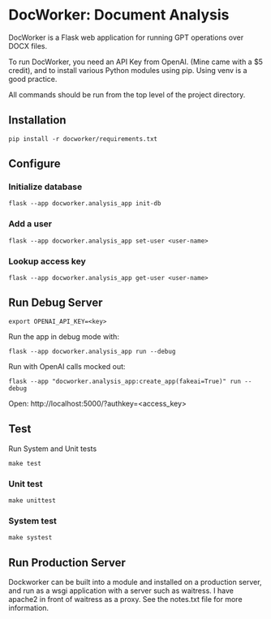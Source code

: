 # DocWorker: Document Analysis

DocWorker is a Flask web application for running GPT operations over DOCX files.

To run DocWorker, you need an API Key from OpenAI. (Mine came with a $5 credit), and to install various Python modules using pip. Using venv is a good practice.

All commands should be run from the top level of the project directory.

## Installation


`pip install -r docworker/requirements.txt`


## Configure


### Initialize database

`flask --app docworker.analysis_app init-db`

### Add a user

`flask --app docworker.analysis_app set-user <user-name>`

### Lookup access key

`flask --app docworker.analysis_app get-user <user-name>`

## Run Debug Server

`export OPENAI_API_KEY=<key>`

Run the app in debug mode with:

`flask --app docworker.analysis_app run --debug`

Run with OpenAI calls mocked out:

`flask --app "docworker.analysis_app:create_app(fakeai=True)" run --debug`


Open: http://localhost:5000/?authkey=<access_key>

## Test

Run System and Unit tests

`make test`

### Unit test
`make unittest`

### System test
`make systest`

## Run Production Server

Dockworker can be built into a module and installed on a production server,
and run as a wsgi application with a server such as waitress. I have apache2 in front of waitress as a proxy. See the notes.txt file for more information.




